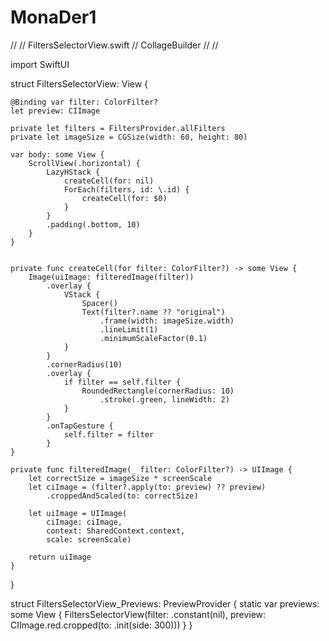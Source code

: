 # MonaDer1
//
//  FiltersSelectorView.swift
//  CollageBuilder
//
//

import SwiftUI

struct FiltersSelectorView: View {

    
    @Binding var filter: ColorFilter?
    let preview: CIImage
    
    private let filters = FiltersProvider.allFilters
    private let imageSize = CGSize(width: 60, height: 80)
    
    var body: some View {
        ScrollView(.horizontal) {
            LazyHStack {
                createCell(for: nil)
                ForEach(filters, id: \.id) {
                    createCell(for: $0)
                }
            }
            .padding(.bottom, 10)
        }
    }
    
    
    private func createCell(for filter: ColorFilter?) -> some View {
        Image(uiImage: filteredImage(filter))
            .overlay {
                VStack {
                    Spacer()
                    Text(filter?.name ?? "original")
                        .frame(width: imageSize.width)
                        .lineLimit(1)
                        .minimumScaleFactor(0.1)
                }
            }
            .cornerRadius(10)
            .overlay {
                if filter == self.filter {
                    RoundedRectangle(cornerRadius: 10)
                        .stroke(.green, lineWidth: 2)
                }
            }
            .onTapGesture {
                self.filter = filter
            }
    }
    
    private func filteredImage(_ filter: ColorFilter?) -> UIImage {
        let correctSize = imageSize * screenScale
        let ciImage = (filter?.apply(to: preview) ?? preview)
            .croppedAndScaled(to: correctSize)
        
        let uiImage = UIImage(
            ciImage: ciImage,
            context: SharedContext.context,
            scale: screenScale)
        
        return uiImage
    }
}

struct FiltersSelectorView_Previews: PreviewProvider {
    static var previews: some View {
        FiltersSelectorView(filter: .constant(nil),
                            preview: CIImage.red.cropped(to: .init(side: 300)))
    }
}
